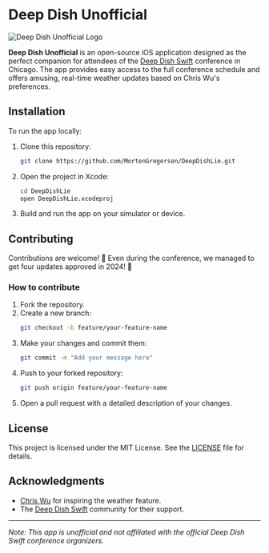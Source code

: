 # Deep Dish Unofficial

![Deep Dish Unofficial Logo](link-to-your-logo-image)

**Deep Dish Unofficial** is an open-source iOS application designed as the perfect companion for attendees of the [Deep Dish Swift](https://deepdishswift.com/) conference in Chicago. The app provides easy access to the full conference schedule and offers amusing, real-time weather updates based on Chris Wu's preferences.

## Installation

To run the app locally:

1. Clone this repository:
   ```bash
   git clone https://github.com/MortenGregersen/DeepDishLie.git
   ```
2. Open the project in Xcode:
   ```bash
   cd DeepDishLie
   open DeepDishLie.xcodeproj
   ```
3. Build and run the app on your simulator or device.

## Contributing

Contributions are welcome! 🥰 Even during the conference, we managed to get four updates approved in 2024! 🚀

### How to contribute

1. Fork the repository.
2. Create a new branch:
   ```bash
   git checkout -b feature/your-feature-name
   ```
3. Make your changes and commit them:
   ```bash
   git commit -m "Add your message here"
   ```
4. Push to your forked repository:
   ```bash
   git push origin feature/your-feature-name
   ```
5. Open a pull request with a detailed description of your changes.

## License

This project is licensed under the MIT License. See the [LICENSE](link-to-license-file) file for details.

## Acknowledgments

- [Chris Wu](https://twitter.com/chriswu) for inspiring the weather feature.
- The [Deep Dish Swift](https://deepdishswift.com/) community for their support.

---

*Note: This app is unofficial and not affiliated with the official Deep Dish Swift conference organizers.*
